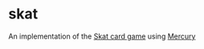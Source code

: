 skat
====

An implementation of the [Skat card game](http://en.wikipedia.org/wiki/Skat_%28card_game%29) using [Mercury](http://www.mercurylang.org)
